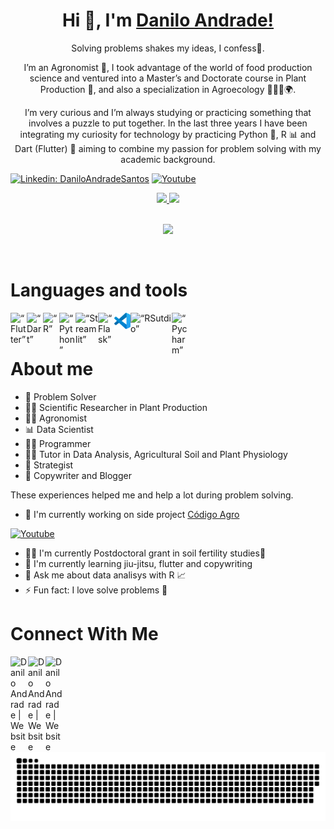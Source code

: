 <h1 align="center"> Hi 👋, I'm <a href="https://daniloas.com/">Danilo Andrade!</a></h1>

<p align="center">
Solving problems shakes my ideas, I confess🧩.
</p>

<p align="center">
I’m an Agronomist 🌾, I took advantage of the world of food production science and ventured into a Master’s and Doctorate course in Plant Production 🌱, and also a specialization in Agroecology 🌳🥕🌲🌍.
</p>  

<p align="center">  
I’m very curious and I’m always studying or practicing something that involves a puzzle to put together. In the last three years I have been integrating my curiosity for technology by practicing Python 🐍, R 📊 and Dart (Flutter) 📲 aiming to combine my passion for problem solving with my academic background.
</p>  


[![Linkedin: DaniloAndradeSantos](https://img.shields.io/badge/-CONNECT-blue?style=for-the-badge&logo=Linkedin&link=https://www.linkedin.com/in/daniloandradesantos/)][linkedin]
[![Youtube](https://img.shields.io/static/v1?label=DaniloAndrade&message=Subscribe&logo=YouTube&color=FF0000&style=for-the-badge)][youtube]


<div align="center">
  <a href="https://github.com/daniloaspk">
  <img height="180em" src="https://github-readme-stats.vercel.app/api?username=daniloaspk&show_icons=true&theme=merko&include_all_commits=true&count_private=true"/>
  <img height="180em" src="https://github-readme-stats.vercel.app/api/top-langs/?username=daniloaspk&layout=compact&langs_count=7&theme=merko"/>
  </a>
</div>

<br />

<p align = "center">
 <img  src="https://github-readme-streak-stats.herokuapp.com/?user=daniloaspk&show_icons=true&locale=en&layout=compact&theme=merko&line_height=0" />
</p>

<br />

# Languages and tools

<img align="left" alt=“Flutter” width="26px" src="https://www.vectorlogo.zone/logos/flutterio/flutterio-icon.svg" />
<img align="left" alt=“Dart” width="26px" src="https://www.vectorlogo.zone/logos/dartlang/dartlang-icon.svg" />
<img align="left" alt=“R” width="26px" src="https://www.vectorlogo.zone/logos/r-project/r-project-icon.svg" />
<img align="left" alt=“Python” width="26px" src="https://www.vectorlogo.zone/logos/python/python-icon.svg" />
<img align="left" alt=“Streamlit” width="36px" src="https://streamlit.io/images/brand/streamlit-mark-color.svg" />
<img align="left" alt=“Flask” width="26px" src="https://www.seekpng.com/png/detail/875-8753366_flask-framework-logo-svg.png" />
<img align="left" alt=“VisualStudio” width="26px" src="https://raw.githubusercontent.com/github/explore/80688e429a7d4ef2fca1e82350fe8e3517d3494d/topics/visual-studio-code/visual-studio-code.png" />
<img align="left" alt=“RSutdio” width="66px" src="https://cdn.worldvectorlogo.com/logos/r-studio-1.svg" />
<img align="left" alt=“Pycharm” width="26px" src="https://upload.wikimedia.org/wikipedia/commons/thumb/1/1d/PyCharm_Icon.svg/1200px-PyCharm_Icon.svg.png" />

<br />
<br />

# About me

- 🧩 Problem Solver
- 👨‍🔬 Scientific Researcher in Plant Production
- 👨‍🌾 Agronomist
- 📊 Data Scientist
- 👨‍💻 Programmer
- 👨‍🏫 Tutor in Data Analysis, Agricultural Soil and Plant Physiology 
- 🎲 Strategist
- 📝 Copywriter and Blogger


These experiences helped me and help a lot during problem solving.

- 🔭 I'm currently working on side project [Código Agro](http://codigoagro.com/)

[![Youtube](https://img.shields.io/static/v1?label=CódigoAgro&message=Subscribe&logo=YouTube&color=FF0000&style=for-the-badge)][youtube2]

- 👨‍🎓 I'm currently Postdoctoral grant in soil fertility studies🌱
- 🌱 I'm currently learning jiu-jitsu, flutter and copywriting
- 💬 Ask me about data analisys with R 📈
- ⚡ Fun fact: I love solve problems 🧩

# Connect With Me

[<img align="left" alt="Danilo Andrade | Website" width="28px" src="https://github.com/daniloaspk/daniloaspk/blob/main/images/website.png?alt=media"/>][website]

[<img align="left" alt="Danilo Andrade | Website" width="28px" src="https://github.com/daniloaspk/daniloaspk/blob/main/images/linkedin.png?alt=media"/>][linkedin]

[<img align="left" alt="Danilo Andrade | Website" width="28px" src="https://github.com/daniloaspk/daniloaspk/blob/main/images/instagram.png?alt=media"/>][instagram]



<!--
**daniloaspk/daniloaspk** is a ✨ _special_ ✨ repository because its `README.md` (this file) appears on your GitHub profile.

Here are some ideas to get you started:

- 🔭 I’m currently working on [Código Agro](http://codigoagro.com/)
- 🌱 I’m currently learning ...
- 👯 I’m looking to collaborate on ...
- 🤔 I’m looking for help with ...
- 💬 Ask me about ...
- 📫 How to reach me: ...
- 😄 Pronouns: ...
- ⚡ Fun fact: ...
-->

![Snake animation](https://github.com/daniloaspk/daniloaspk/raw/output/github-contribution-grid-snake.svg)


[website]: https://daniloas.com
[linkedin]: https://www.linkedin.com/in/daniloandradesantos/
[instagram]: https://www.instagram.com/daniloas.com_/
[youtube]: https://www.youtube.com/channel/UCY-3XHPJ3T9i21Vb76_DG3A
[youtube2]: https://www.youtube.com/channel/UC0UymNZAzHWkoyTyAgc0lgg
